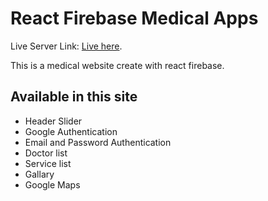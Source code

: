# React Firebase Medical Apps

Live Server Link: [Live here](https://github.com/facebook/create-react-app).

This is a medical website create with react firebase.
## Available in this site
* Header Slider
* Google Authentication
* Email and Password Authentication
* Doctor list
* Service list
* Gallary
* Google Maps
